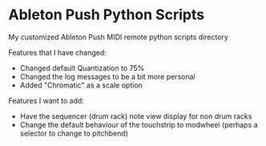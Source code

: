 Ableton Push Python Scripts
============

My customized Ableton Push MIDI remote python scripts directory

Features that I have changed:
 * Changed default Quantization to 75%
 * Changed the log messages to be a bit more personal
 * Added "Chromatic" as a scale option

Features I want to add:
 * Have the sequencer (drum rack) note view display for non drum racks
 * Change the default behaviour of the touchstrip to modwheel (perhaps a selector to change to pitchbend)


